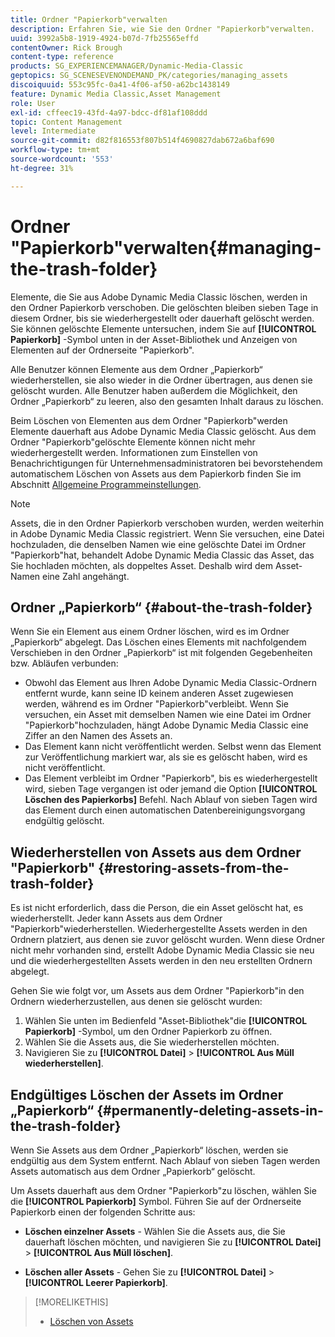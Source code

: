 ```yaml
---
title: Ordner "Papierkorb"verwalten
description: Erfahren Sie, wie Sie den Ordner "Papierkorb"verwalten.
uuid: 3992a5b8-1919-4924-b07d-7fb25565effd
contentOwner: Rick Brough
content-type: reference
products: SG_EXPERIENCEMANAGER/Dynamic-Media-Classic
geptopics: SG_SCENESEVENONDEMAND_PK/categories/managing_assets
discoiquuid: 553c95fc-0a41-4f06-af50-a62bc1438149
feature: Dynamic Media Classic,Asset Management
role: User
exl-id: cffeec19-43fd-4a97-bdcc-df81af108ddd
topic: Content Management
level: Intermediate
source-git-commit: d82f816553f807b514f4690827dab672a6baf690
workflow-type: tm+mt
source-wordcount: '553'
ht-degree: 31%

---
```


# Ordner &quot;Papierkorb&quot;verwalten{#managing-the-trash-folder}

Elemente, die Sie aus Adobe Dynamic Media Classic löschen, werden in den Ordner Papierkorb verschoben. Die gelöschten bleiben sieben Tage in diesem Ordner, bis sie wiederhergestellt oder dauerhaft gelöscht werden. Sie können gelöschte Elemente untersuchen, indem Sie auf **[!UICONTROL Papierkorb]** -Symbol unten in der Asset-Bibliothek und Anzeigen von Elementen auf der Ordnerseite &quot;Papierkorb&quot;.

Alle Benutzer können Elemente aus dem Ordner „Papierkorb“ wiederherstellen, sie also wieder in die Ordner übertragen, aus denen sie gelöscht wurden. Alle Benutzer haben außerdem die Möglichkeit, den Ordner „Papierkorb“ zu leeren, also den gesamten Inhalt daraus zu löschen.

Beim Löschen von Elementen aus dem Ordner &quot;Papierkorb&quot;werden Elemente dauerhaft aus Adobe Dynamic Media Classic gelöscht. Aus dem Ordner &quot;Papierkorb&quot;gelöschte Elemente können nicht mehr wiederhergestellt werden. Informationen zum Einstellen von Benachrichtigungen für Unternehmensadministratoren bei bevorstehendem automatischem Löschen von Assets aus dem Papierkorb finden Sie im Abschnitt [Allgemeine Programmeinstellungen](application-setup.md#general_settings).

>[!NOTE]
>
>Assets, die in den Ordner Papierkorb verschoben wurden, werden weiterhin in Adobe Dynamic Media Classic registriert. Wenn Sie versuchen, eine Datei hochzuladen, die denselben Namen wie eine gelöschte Datei im Ordner &quot;Papierkorb&quot;hat, behandelt Adobe Dynamic Media Classic das Asset, das Sie hochladen möchten, als doppeltes Asset. Deshalb wird dem Asset-Namen eine Zahl angehängt.

## Ordner „Papierkorb“ {#about-the-trash-folder}

Wenn Sie ein Element aus einem Ordner löschen, wird es im Ordner „Papierkorb“ abgelegt. Das Löschen eines Elements mit nachfolgendem Verschieben in den Ordner „Papierkorb“ ist mit folgenden Gegebenheiten bzw. Abläufen verbunden:

* Obwohl das Element aus Ihren Adobe Dynamic Media Classic-Ordnern entfernt wurde, kann seine ID keinem anderen Asset zugewiesen werden, während es im Ordner &quot;Papierkorb&quot;verbleibt. Wenn Sie versuchen, ein Asset mit demselben Namen wie eine Datei im Ordner &quot;Papierkorb&quot;hochzuladen, hängt Adobe Dynamic Media Classic eine Ziffer an den Namen des Assets an.
* Das Element kann nicht veröffentlicht werden. Selbst wenn das Element zur Veröffentlichung markiert war, als sie es gelöscht haben, wird es nicht veröffentlicht.
* Das Element verbleibt im Ordner &quot;Papierkorb&quot;, bis es wiederhergestellt wird, sieben Tage vergangen ist oder jemand die Option **[!UICONTROL Löschen des Papierkorbs]** Befehl. Nach Ablauf von sieben Tagen wird das Element durch einen automatischen Datenbereinigungsvorgang endgültig gelöscht.

## Wiederherstellen von Assets aus dem Ordner &quot;Papierkorb&quot; {#restoring-assets-from-the-trash-folder}

Es ist nicht erforderlich, dass die Person, die ein Asset gelöscht hat, es wiederherstellt. Jeder kann Assets aus dem Ordner &quot;Papierkorb&quot;wiederherstellen. Wiederhergestellte Assets werden in den Ordnern platziert, aus denen sie zuvor gelöscht wurden. Wenn diese Ordner nicht mehr vorhanden sind, erstellt Adobe Dynamic Media Classic sie neu und die wiederhergestellten Assets werden in den neu erstellten Ordnern abgelegt.

Gehen Sie wie folgt vor, um Assets aus dem Ordner &quot;Papierkorb&quot;in den Ordnern wiederherzustellen, aus denen sie gelöscht wurden:

1. Wählen Sie unten im Bedienfeld &quot;Asset-Bibliothek&quot;die **[!UICONTROL Papierkorb]** -Symbol, um den Ordner Papierkorb zu öffnen.
1. Wählen Sie die Assets aus, die Sie wiederherstellen möchten.
1. Navigieren Sie zu **[!UICONTROL Datei]** > **[!UICONTROL Aus Müll wiederherstellen]**.

## Endgültiges Löschen der Assets im Ordner „Papierkorb“ {#permanently-deleting-assets-in-the-trash-folder}

Wenn Sie Assets aus dem Ordner „Papierkorb“ löschen, werden sie endgültig aus dem System entfernt. Nach Ablauf von sieben Tagen werden Assets automatisch aus dem Ordner „Papierkorb“ gelöscht.

Um Assets dauerhaft aus dem Ordner &quot;Papierkorb&quot;zu löschen, wählen Sie die **[!UICONTROL Papierkorb]** Symbol. Führen Sie auf der Ordnerseite Papierkorb einen der folgenden Schritte aus:

* **Löschen einzelner Assets** - Wählen Sie die Assets aus, die Sie dauerhaft löschen möchten, und navigieren Sie zu **[!UICONTROL Datei]** > **[!UICONTROL Aus Müll löschen]**.

* **Löschen aller Assets** - Gehen Sie zu **[!UICONTROL Datei]** > **[!UICONTROL Leerer Papierkorb]**.

>[!MORELIKETHIS]
>
>* [Löschen von Assets](moving-renaming-deleting-assets.md#delete_assets)

